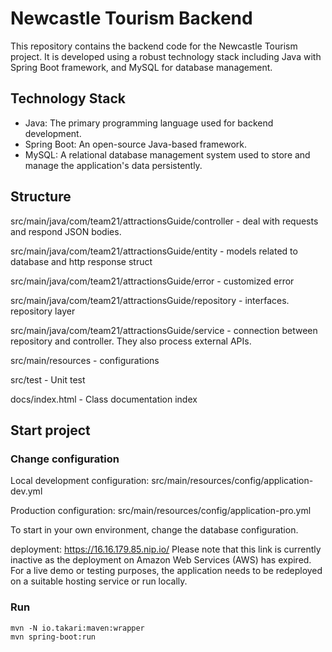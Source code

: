# Newcastle Tourism Backend

This repository contains the backend code for the Newcastle Tourism project. It is developed using a robust technology stack including Java with Spring Boot framework, and MySQL for database management.

## Technology Stack

- Java: The primary programming language used for backend development.
- Spring Boot: An open-source Java-based framework. 
- MySQL: A relational database management system used to store and manage the application's data persistently.

## Structure

src/main/java/com/team21/attractionsGuide/controller - deal with requests and respond JSON bodies.

src/main/java/com/team21/attractionsGuide/entity - models related to database and http response struct

src/main/java/com/team21/attractionsGuide/error - customized error

src/main/java/com/team21/attractionsGuide/repository - interfaces. repository layer

src/main/java/com/team21/attractionsGuide/service - connection between repository and controller. They also process external APIs.

src/main/resources - configurations

src/test - Unit test

docs/index.html - Class documentation index

## Start project

### Change configuration

Local development configuration: src/main/resources/config/application-dev.yml

Production configuration: src/main/resources/config/application-pro.yml

To start in your own environment, change the database configuration.

deployment: https://16.16.179.85.nip.io/   Please note that this link is currently inactive as the deployment on Amazon Web Services (AWS) has expired. For a live demo or testing purposes, the application needs to be redeployed on a suitable hosting service or run locally.

### Run

```shell
mvn -N io.takari:maven:wrapper
mvn spring-boot:run
```


